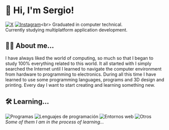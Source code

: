 # 👋 Hi, I'm Sergio!

[![X](https://skillicons.dev/icons?i=twitter)](https://x.com/sergiocon_)
[![Instagram](https://skillicons.dev/icons?i=instagram)](https://instagram.com/sergiocon_)<br>
Graduated in computer technical.</br>
Currently studying multiplatform application development.

## 👨‍💻 About me...
I have always liked the world of computing, so much so that I began to study 100% everything related to this world.
It all started with I simply searched the Internet until I learned to navigate the computer environment from hardware to programming to electronics.
During all this time I have learned to use some programming languages, programs and 3D design and printing. Every day I want to start creating and learning something new.

## 🛠 Learning...
![Programas](https://skillicons.dev/icons?i=vscode,idea,ps,ai,xd,figma,androidstudio)
![Lenguajes de programación](https://skillicons.dev/icons?i=python,java,kotlin,php)
![Entornos web](https://skillicons.dev/icons?i=html,css,wordpress)
![Otros](https://skillicons.dev/icons?i=arduino,raspberrypi,linux,ubuntu)<br>
*Some of them I am in the process of learning...*
